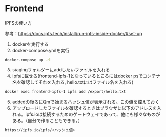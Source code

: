 # Frontend

IPFSの使い方

参考：https://docs.ipfs.tech/install/run-ipfs-inside-docker/#set-up

1. dockerを実行する
2. docker-compose.ymlを実行
```sh
docker-compose up -d
```
3. stagingフォルダーにaddしたいファイルを入れる
4. ipfsに載せる(frontend-ipfs-1となっているところにはdocker psでコンテナ名を確認してそれを入れる, hello.txtにはファイル名を入れる)
```sh
docker exec frontend-ipfs-1 ipfs add /export/hello.txt
```
5. addedの後ろにQmで始まるハッシュ値が表示される。この値を控えておく
6. アップロードしたファイルを確認するときはブラウザに以下のアドレスを入れる。ipfs.ioは接続するためのゲートウェイであって、他にも様々なものがある。（自分で作ることもできる。）
```sh
https://ipfs.io/ipfs/<ハッシュ値>
```